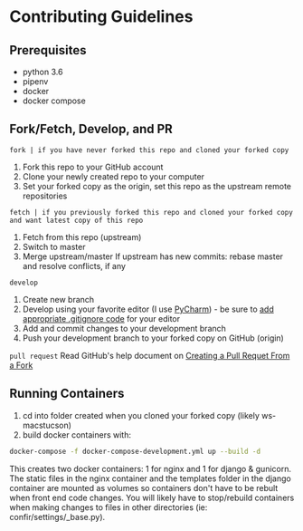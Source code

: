 # Contributing Guidelines
## Prerequisites
* python 3.6
* pipenv
* docker
* docker compose

## Fork/Fetch, Develop, and PR
`fork | if you have never forked this repo and cloned your forked copy`
1) Fork this repo to your GitHub account
2) Clone your newly created repo to your computer
3) Set your forked copy as the origin, set this repo as the upstream remote repositories

`fetch | if you previously forked this repo and cloned your forked copy and want latest copy of this repo`
1) Fetch from this repo (upstream)
2) Switch to master
3) Merge upstream/master
If upstream has new commits: rebase master and resolve conflicts, if any

`develop`
1) Create new branch
2) Develop using your favorite editor (I use [PyCharm](https://www.jetbrains.com/pycharm/)) - be sure to [add appropriate .gitignore code](https://github.com/github/gitignore) for your editor
3) Add and commit changes to your development branch
4) Push your development branch to your forked copy on GitHub (origin)

`pull request`
Read GitHub's help document on [Creating a Pull Requet From a Fork](https://help.github.com/articles/creating-a-pull-request-from-a-fork/)

## Running Containers
1) cd into folder created when you cloned your forked copy (likely ws-macstucson)
2) build docker containers with:
```bash
docker-compose -f docker-compose-development.yml up --build -d
```

This creates two docker containers: 1 for nginx and 1 for django & gunicorn.
The static files in the nginx container and the templates folder in the django container are mounted as volumes so containers don't have to be rebult when front end code changes.
You will likely have to stop/rebuild containers when making changes to files in other directories (ie: confir/settings/_base.py).
